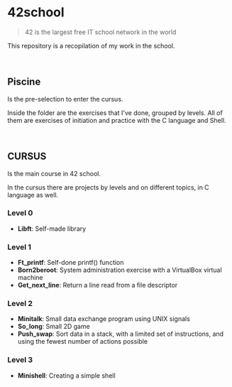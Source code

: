 # 42school

> 42 is the largest free IT school network in the world

This repository is a recopilation of my work in the school.

<br>

## Piscine

Is the pre-selection to enter the cursus.

Inside the folder are the exercises that I've done, grouped by levels. All of them are exercises of initiation and practice with the C language and Shell.

<br>

## CURSUS

Is the main course in 42 school. 

In the cursus there are projects by levels and on different topics, in C language as well.

### Level 0

- **Libft**: Self-made library 

### Level 1

- **Ft_printf**: Self-done printf() function
- **Born2beroot**: System administration exercise with a VirtualBox virtual machine
- **Get_next_line**: Return a line read from a file descriptor 

### Level 2

- **Minitalk**: Small data exchange program using UNIX signals 
- **So_long**: Small 2D game
- **Push_swap**: Sort data in a stack, with a limited set of instructions, and using the fewest number of actions possible 

### Level 3

- **Minishell**: Creating a simple shell 